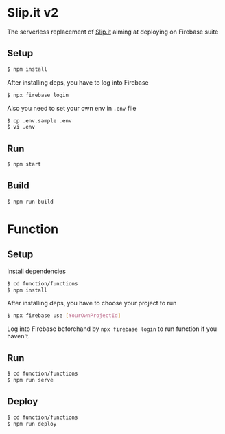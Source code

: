# Slip.it v2
The serverless replacement of [Slip.it](https://github.com/IzumiSy/slipit) aiming at deploying on Firebase suite

## Setup
```bash
$ npm install
```
After installing deps, you have to log into Firebase
```bash
$ npx firebase login
```
Also you need to set your own env in `.env` file
```bash
$ cp .env.sample .env
$ vi .env
```

## Run
```bash
$ npm start
```

## Build
```bash
$ npm run build
```

# Function

## Setup
Install dependencies
```bash
$ cd function/functions
$ npm install
```
After installing deps, you have to choose your project to run
```bash
$ npx firebase use [YourOwnProjectId]
```
Log into Firebase beforehand by `npx firebase login` to run function if you haven't.

## Run
```bash
$ cd function/functions
$ npm run serve
```

## Deploy
```bash
$ cd function/functions
$ npm run deploy
```
